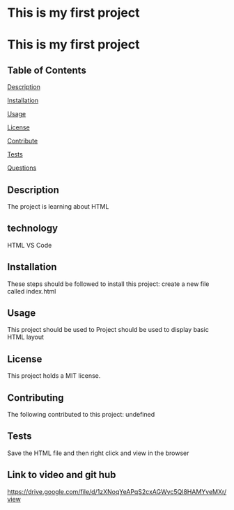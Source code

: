 # This is my first project 

  # This is my first project  
  
  ## Table of Contents
  [Description](#description)

  [Installation](#installation)

  [Usage](#usage)
  
  [License](#license)

  [Contribute](#contribute)
  
  [Tests](#tests)
  
  [Questions](#questions)
  
  ## Description
  The project is learning about HTML
  
  ## technology 
  HTML VS Code 
  
  ## Installation
  These steps should be followed to install this project: 
  create a new file called index.html 

  ## Usage
  This project should be used to 
  Project should be used to display basic HTML layout 

  ## License
  This project holds a MIT license.

  ## Contributing
  The following contributed to this project: 
  undefined

  ## Tests
  Save the HTML file and then right click and view in the browser 
 
  ## Link to video and git hub 
  https://drive.google.com/file/d/1zXNoqYeAPqS2cxAGWyc5Ql8HAMYveMXr/view

  


 

